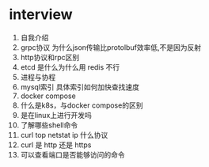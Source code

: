 # interview

1. 自我介绍
2. grpc协议 为什么json传输比protolbuf效率低,不是因为反射
3. http协议和rpc区别
4. etcd 是什么为什么用 redis 不行
5. 进程与协程
6. mysql索引 具体索引如何加快查找速度
7. docker compose
8. 什么是k8s，与docker compose的区别
9. 是在linux上进行开发吗
10. 了解哪些shell命令
11. curl top netstat ip 什么协议
12. curl 是 http 还是 https 
13. 可以查看端口是否能够访问的命令

